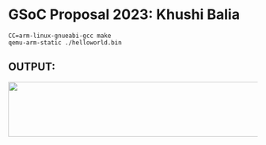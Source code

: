# GSoC Proposal 2023: Khushi Balia

```
CC=arm-linux-gnueabi-gcc make
qemu-arm-static ./helloworld.bin
```
## OUTPUT:

<p align="center">
    <img width="572" height="111" src="ExampleEntryJasonKridner/assets/khushi.png">
</p>


